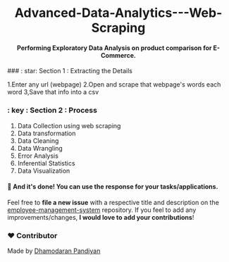 <h1 align="center">Advanced-Data-Analytics---Web-Scraping</h1>

<div align= "center">
  <h4>Performing Exploratory Data Analysis on product comparison for E-Commerce.</h4>
</div>
### : star: Section 1 : Extracting the Details

1.Enter any url (webpage)
2.Open and scrape that webpage's words each word
3,Save that info into a csv

### : key : Section 2 : Process

1. Data Collection using web scraping
2. Data transformation
3. Data Cleaning
4. Data Wrangling
5. Error Analysis
6. Inferential Statistics
7. Data Visualization


#### :clap: And it's done! You can use the response for your tasks/applications.
Feel free to **file a new issue** with a respective title and description on the [employee-management-system](https://github.com/dhamodaran-pandiyan/employee-management-system/issues) repository. If you feel to add any improvements/changes, **I would love to add your contributions**! 

### :heart: Contributor
Made by [Dhamodaran Pandiyan](https://github.com/dhamodaran-pandiyan)

